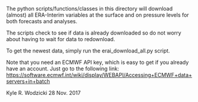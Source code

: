 The python scripts/functions/classes in this directory
will download (almost) all ERA-Interim variables at
the surface and on pressure levels for both forecasts
and analyses. 

The scripts check to see if data is already downloaded
so do not worry about having to wait for data to 
redownload.

To get the newest data, simply run the
erai_download_all.py
script.

Note that you need an ECMWF API key, which is easy
to get if you already have an account. Just go to
the following link:
https://software.ecmwf.int/wiki/display/WEBAPI/Accessing+ECMWF+data+servers+in+batch


Kyle R. Wodzicki
28 Nov. 2017
